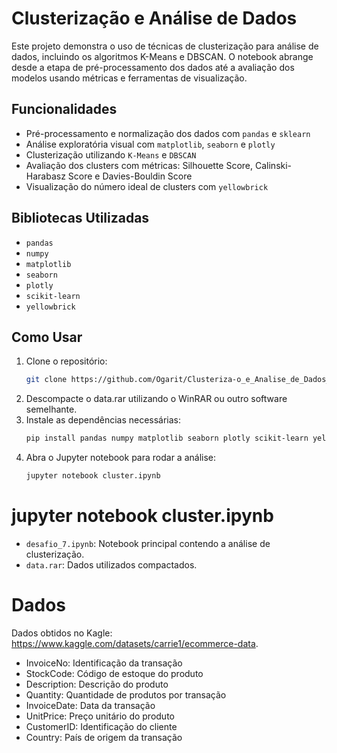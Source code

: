 # Clusterização e Análise de Dados

Este projeto demonstra o uso de técnicas de clusterização para análise de dados, incluindo os algoritmos K-Means e DBSCAN. O notebook abrange desde a etapa de pré-processamento dos dados até a avaliação dos modelos usando métricas e ferramentas de visualização.

## Funcionalidades
- Pré-processamento e normalização dos dados com `pandas` e `sklearn`
- Análise exploratória visual com `matplotlib`, `seaborn` e `plotly`
- Clusterização utilizando `K-Means` e `DBSCAN`
- Avaliação dos clusters com métricas: Silhouette Score, Calinski-Harabasz Score e Davies-Bouldin Score
- Visualização do número ideal de clusters com `yellowbrick`

## Bibliotecas Utilizadas
- `pandas`
- `numpy`
- `matplotlib`
- `seaborn`
- `plotly`
- `scikit-learn`
- `yellowbrick`

## Como Usar
1. Clone o repositório:
   ```bash
   git clone https://github.com/Ogarit/Clusteriza-o_e_Analise_de_Dados_de_um_E-Commerce.git
   ```
2. Descompacte o data.rar utilizando o WinRAR ou outro software semelhante.
3. Instale as dependências necessárias:
   ```bash
   pip install pandas numpy matplotlib seaborn plotly scikit-learn yellowbrick
   ```
4. Abra o Jupyter notebook para rodar a análise:
   ```bash
   jupyter notebook cluster.ipynb
   ```

# jupyter notebook cluster.ipynb
- `desafio_7.ipynb`: Notebook principal contendo a análise de clusterização.
- `data.rar`: Dados utilizados compactados.

# Dados
Dados obtidos no Kagle: https://www.kaggle.com/datasets/carrie1/ecommerce-data.

- InvoiceNo: Identificação da transação
- StockCode: Código de estoque do produto
- Description: Descrição do produto
- Quantity: Quantidade de produtos por transação
- InvoiceDate: Data da transação
- UnitPrice: Preço unitário do produto
- CustomerID: Identificação do cliente
- Country: País de origem da transação
